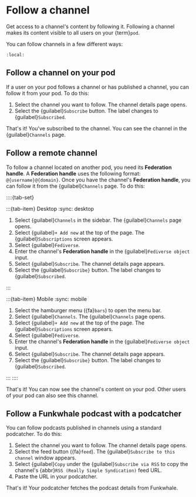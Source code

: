 # Follow a channel

Get access to a channel's content by following it. Following a channel makes its content visible to all users on your {term}`pod`.

You can follow channels in a few different ways:

```{contents}
:local:
```

## Follow a channel on your pod

If a user on your pod follows a channel or has published a channel, you can follow it from your pod. To do this:

1. Select the channel you want to follow. The channel details page opens.
2. Select the {guilabel}`Subscribe` button. The label changes to {guilabel}`Subscribed`.

That's it! You've subscribed to the channel. You can see the channel in the {guilabel}`Channels` page.

## Follow a remote channel

To follow a channel located on another pod, you need its __Federation handle__. A __Federation handle__ uses the following format: ``@{username}@{domain}``. Once you have the channel's __Federation handle__, you can follow it from the {guilabel}`Channels` page. To do this:

::::{tab-set}

:::{tab-item} Desktop
:sync: desktop

1. Select {guilabel}`Channels` in the sidebar. The {guilabel}`Channels` page opens.
2. Select {guilabel}`+ Add new` at the top of the page. The {guilabel}`Subscriptions` screen appears.
3. Select {guilabel}`Fediverse`.
4. Enter the channel's __Federation handle__ in the {guilabel}`Fediverse object` input.
5. Select {guilabel}`Subscribe`. The channel details page appears.
6. Select the {guilabel}`Subscribe}` button. The label changes to {guilabel}`Subscribed`.

:::

:::{tab-item} Mobile
:sync: mobile

1. Select the hamburger menu ({fa}`bars`) to open the menu bar.
2. Select {guilabel}`Channels`. The {guilabel}`Channels` page opens.
3. Select {guilabel}`+ Add new` at the top of the page. The {guilabel}`Subscriptions` screen appears.
4. Select {guilabel}`Fediverse`.
5. Enter the channel's __Federation handle__ in the {guilabel}`Fediverse object` input.
6. Select {guilabel}`Subscribe`. The channel details page appears.
7. Select the {guilabel}`Subscribe}` button. The label changes to {guilabel}`Subscribed`.

:::
::::

That's it! You can now see the channel's content on your pod. Other users of your pod can also see this channel.

## Follow a Funkwhale podcast with a podcatcher

You can follow podcasts published in channels using a standard podcatcher. To do this:

1. Select the channel you want to follow. The channel details page opens.
2. Select the feed button ({fa}`feed`). The {guilabel}`Subscribe to this channel` window appears.
3. Select {guilabel}`Copy` under the {guilabel}`Subscribe via RSS` to copy the channel's {abbr}`RSS (Really Simple Syndication)` feed URL.
4. Paste the URL in your podcatcher.

That's it! Your podcatcher fetches the podcast details from Funkwhale.
